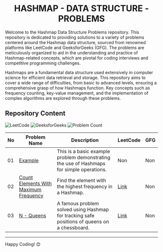 <h1 align='center'>HASHMAP - DATA STRUCTURE - PROBLEMS</h1>

Welcome to the Hashmap Data Structure Problems repository. This repository is dedicated to providing solutions to a variety of problems centered around the Hashmap data structure, sourced from renowned platforms like LeetCode and GeeksforGeeks (GFG). The problems are meticulously organized to aid in the understanding and practice of Hashmap-related concepts, which are pivotal for coding interviews and competitive programming challenges.

Hashmaps are a fundamental data structure used extensively in computer science for efficient data retrieval and storage. This repository aims to cover a wide range of difficulties, from basic to advanced levels, ensuring a comprehensive grasp of how Hashmaps function. Key concepts such as frequency counting, key-value management, and the implementation of complex algorithms are explored through these problems.

## Repository Content

<p>
<img src="https://img.shields.io/badge/problems%20count-02-orange?logo=leetcode" alt="LeetCode">
<img src="https://img.shields.io/badge/problems%20count-00-darkgreen?logo=geeksforGeeks" alt="GeeksforGeeks">
<img src="https://img.shields.io/badge/total%20problems%20count-03-blue" alt="Problem Count"> 
</p>

| No | Problem Name | Description | LeetCode | GFG |
|----|--------------|-------------|----------|---------------|
| 01 | [Example](https://github.com/JawadSher/DSA-LeetCode-GFG-Problems-Repository/tree/main/20%20-%20Hashmap%20Data%20Structure%20Problems/01%20-%20Example) | This is a basic example problem demonstrating the use of Hashmaps for simple operations. | Non | Non |
| 02 | [Count Elements With Maximum Frequency](https://github.com/JawadSher/DSA-LeetCode-GFG-Problems-Repository/tree/main/20%20-%20Hashmap%20Data%20Structure%20Problems/02%20-%20Count%20Elements%20With%20Maximum%20Frequency) | Find the element with the highest frequency in a Hashmap. | [Link](https://leetcode.com/problems/count-elements-with-maximum-frequency/) | Non |
| 03 | [N - Queens](https://github.com/JawadSher/DSA-LeetCode-GFG-Problems-Repository/tree/main/20%20-%20Hashmap%20Data%20Structure%20Problems/03%20-%20N%20-%20Queens) | A famous problem solved using Hashmap for tracking safe positions of queens on a chessboard. | [Link](https://leetcode.com/problems/n-queens/) | Non |

---
Happy Coding! 😊
